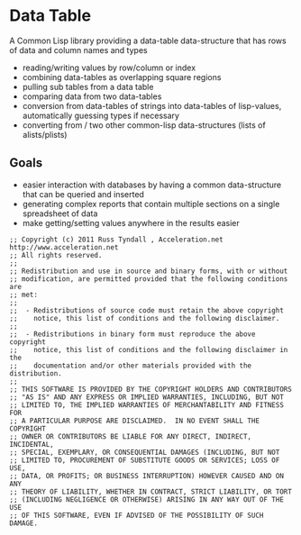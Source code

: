 # Data Table

A Common Lisp library providing a data-table data-structure that has
rows of data and column names and types

 * reading/writing values by row/column or index
 * combining data-tables as overlapping square regions
 * pulling sub tables from a data table
 * comparing data from two data-tables
 * conversion from data-tables of strings into data-tables of lisp-values,
   automatically guessing types if necessary
 * converting from / two other common-lisp data-structures (lists of alists/plists)

## Goals
 * easier interaction with databases by having a common data-structure that can be queried and inserted
 * generating complex reports that contain multiple sections on a single spreadsheet of data
 * make getting/setting values anywhere in the results easier 


```
;; Copyright (c) 2011 Russ Tyndall , Acceleration.net http://www.acceleration.net
;; All rights reserved.
;;
;; Redistribution and use in source and binary forms, with or without
;; modification, are permitted provided that the following conditions are
;; met:
;;
;;  - Redistributions of source code must retain the above copyright
;;    notice, this list of conditions and the following disclaimer.
;;
;;  - Redistributions in binary form must reproduce the above copyright
;;    notice, this list of conditions and the following disclaimer in the
;;    documentation and/or other materials provided with the distribution.
;;
;; THIS SOFTWARE IS PROVIDED BY THE COPYRIGHT HOLDERS AND CONTRIBUTORS
;; "AS IS" AND ANY EXPRESS OR IMPLIED WARRANTIES, INCLUDING, BUT NOT
;; LIMITED TO, THE IMPLIED WARRANTIES OF MERCHANTABILITY AND FITNESS FOR
;; A PARTICULAR PURPOSE ARE DISCLAIMED.  IN NO EVENT SHALL THE COPYRIGHT
;; OWNER OR CONTRIBUTORS BE LIABLE FOR ANY DIRECT, INDIRECT, INCIDENTAL,
;; SPECIAL, EXEMPLARY, OR CONSEQUENTIAL DAMAGES (INCLUDING, BUT NOT
;; LIMITED TO, PROCUREMENT OF SUBSTITUTE GOODS OR SERVICES; LOSS OF USE,
;; DATA, OR PROFITS; OR BUSINESS INTERRUPTION) HOWEVER CAUSED AND ON ANY
;; THEORY OF LIABILITY, WHETHER IN CONTRACT, STRICT LIABILITY, OR TORT
;; (INCLUDING NEGLIGENCE OR OTHERWISE) ARISING IN ANY WAY OUT OF THE USE
;; OF THIS SOFTWARE, EVEN IF ADVISED OF THE POSSIBILITY OF SUCH DAMAGE.
```




